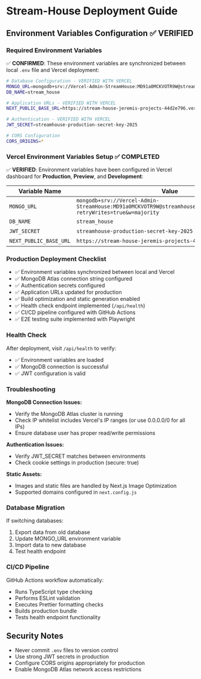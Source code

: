 # Stream-House Deployment Guide

## Environment Variables Configuration ✅ VERIFIED

### Required Environment Variables

✅ **CONFIRMED**: These environment variables are synchronized between local `.env` file and Vercel deployment:

```bash
# Database Configuration - VERIFIED WITH VERCEL
MONGO_URL=mongodb+srv://Vercel-Admin-StreamHouse:MD91a0MCKVOTR9W@streamhouse.s5clqtw.mongodb.net/?retryWrites=true&w=majority
DB_NAME=stream_house

# Application URLs - VERIFIED WITH VERCEL  
NEXT_PUBLIC_BASE_URL=https://stream-house-jeremis-projects-44d2e796.vercel.app

# Authentication - VERIFIED WITH VERCEL
JWT_SECRET=streamhouse-production-secret-key-2025

# CORS Configuration
CORS_ORIGINS=*
```

### Vercel Environment Variables Setup ✅ COMPLETED

✅ **VERIFIED**: Environment variables have been configured in Vercel dashboard for **Production**, **Preview**, and **Development**:

| Variable Name | Value | Status |
|---------------|-------|--------|
| `MONGO_URL` | `mongodb+srv://Vercel-Admin-StreamHouse:MD91a0MCKVOTR9W@streamhouse.s5clqtw.mongodb.net/?retryWrites=true&w=majority` | ✅ Set |
| `DB_NAME` | `stream_house` | ✅ Set |
| `JWT_SECRET` | `streamhouse-production-secret-key-2025` | ✅ Set |
| `NEXT_PUBLIC_BASE_URL` | `https://stream-house-jeremis-projects-44d2e796.vercel.app` | ✅ Set |

### Production Deployment Checklist

- ✅ Environment variables synchronized between local and Vercel
- ✅ MongoDB Atlas connection string configured  
- ✅ Authentication secrets configured
- ✅ Application URLs updated for production
- ✅ Build optimization and static generation enabled
- ✅ Health check endpoint implemented (`/api/health`)
- ✅ CI/CD pipeline configured with GitHub Actions
- ✅ E2E testing suite implemented with Playwright

### Health Check

After deployment, visit `/api/health` to verify:
- ✅ Environment variables are loaded
- ✅ MongoDB connection is successful
- ✅ JWT configuration is valid

### Troubleshooting

**MongoDB Connection Issues:**
- Verify the MongoDB Atlas cluster is running
- Check IP whitelist includes Vercel's IP ranges (or use 0.0.0.0/0 for all IPs)
- Ensure database user has proper read/write permissions

**Authentication Issues:**
- Verify JWT_SECRET matches between environments
- Check cookie settings in production (secure: true)

**Static Assets:**
- Images and static files are handled by Next.js Image Optimization
- Supported domains configured in `next.config.js`

### Database Migration

If switching databases:
1. Export data from old database
2. Update MONGO_URL environment variable
3. Import data to new database
4. Test health endpoint

### CI/CD Pipeline

GitHub Actions workflow automatically:
- Runs TypeScript type checking
- Performs ESLint validation
- Executes Prettier formatting checks
- Builds production bundle
- Tests health endpoint functionality

## Security Notes

- Never commit `.env` files to version control
- Use strong JWT secrets in production
- Configure CORS origins appropriately for production
- Enable MongoDB Atlas network access restrictions